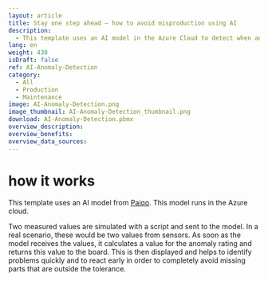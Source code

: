 ```yaml
---
layout: article
title: Stay one step ahead – how to avoid misproduction using AI
description: 
  - This template uses an AI model in the Azure Cloud to detect when an anomaly occurs in production, increasing the likelihood of a misproduction. To do this, two measured values are sent to an AI model and checked for anomalies using the JSON data source. This value serves as an indicator for the quality of the production and allows you to detect and avoid misproduction in time. The Dahsboard shows you negative values in an easily understandable way and at a glance, so that employees and co-workers can react independently and immediately to avoid faulty production parts. Save time and costs in your production and download our template for free.
lang: en
weight: 430
isDraft: false
ref: AI-Anomaly-Detection
category:
  - All
  - Production
  - Maintenance
image: AI-Anomaly-Detection.png
image_thumbnail: AI-Anomaly-Detection_thumbnail.png
download: AI-Anomaly-Detection.pbmx
overview_description:
overview_benefits:
overview_data_sources:
---
```

# how it works

This template uses an AI model from [Paiqo](https://paiqo.com/de/). This model runs in the Azure cloud. 

Two measured values are simulated with a script and sent to the model. In a real scenario, these would be two values from sensors. As soon as the model receives the values, it calculates a value for the anomaly rating and returns this value to the board. This is then displayed and helps to identify problems quickly and to react early in order to completely avoid missing parts that are outside the tolerance.
